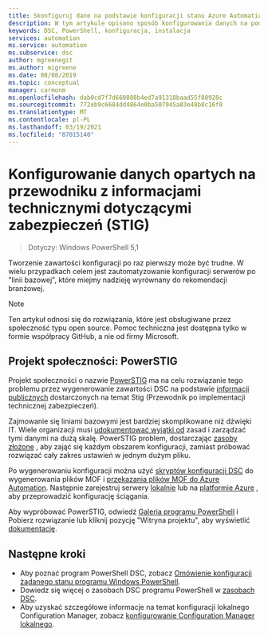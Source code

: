 ```yaml
---
title: Skonfiguruj dane na podstawie konfiguracji stanu Azure Automation STIG
description: W tym artykule opisano sposób konfigurowania danych na podstawie konfiguracji stanu Azure Automation DoD STIG.
keywords: DSC, PowerShell, konfiguracja, instalacja
services: automation
ms.service: automation
ms.subservice: dsc
author: mgreenegit
ms.author: migreene
ms.date: 08/08/2019
ms.topic: conceptual
manager: carmonm
ms.openlocfilehash: dab0cd7f7d660808b4ed7a91318baad55f80928c
ms.sourcegitcommit: 772eb9c6684dd4864e0ba507945a83e48b8c16f0
ms.translationtype: MT
ms.contentlocale: pl-PL
ms.lasthandoff: 03/19/2021
ms.locfileid: "87015140"
---
```

# <a name="configure-data-based-on-security-technical-information-guide-stig"></a>Konfigurowanie danych opartych na przewodniku z informacjami technicznymi dotyczącymi zabezpieczeń (STIG)

> Dotyczy: Windows PowerShell 5,1

Tworzenie zawartości konfiguracji po raz pierwszy może być trudne.
W wielu przypadkach celem jest zautomatyzowanie konfiguracji serwerów po "linii bazowej", które miejmy nadzieję wyrównany do rekomendacji branżowej.

> [!NOTE]
> Ten artykuł odnosi się do rozwiązania, które jest obsługiwane przez społeczność typu open source.
> Pomoc techniczna jest dostępna tylko w formie współpracy GitHub, a nie od firmy Microsoft.

## <a name="community-project-powerstig"></a>Projekt społeczności: PowerSTIG

Projekt społeczności o nazwie [PowerSTIG](https://github.com/microsoft/powerstig) ma na celu rozwiązanie tego problemu przez wygenerowanie zawartości DSC na podstawie [informacji publicznych](https://public.cyber.mil/stigs/) dostarczonych na temat Stig (Przewodnik po implementacji technicznej zabezpieczeń).

Zajmowanie się liniami bazowymi jest bardziej skomplikowane niż dźwięki IT.
Wiele organizacji musi [udokumentować wyjątki od](https://github.com/microsoft/powerstig#powerstigdata) zasad i zarządzać tymi danymi na dużą skalę.
PowerSTIG problem, dostarczając [zasoby złożone](https://github.com/microsoft/powerstig#powerstigdsc) , aby zająć się każdym obszarem konfiguracji, zamiast próbować rozwiązać cały zakres ustawień w jednym dużym pliku.

Po wygenerowaniu konfiguracji można użyć [skryptów konfiguracji DSC](/powershell/scripting/dsc/configurations/configurations) do wygenerowania plików MOF i [przekazania plików MOF do Azure Automation](./tutorial-configure-servers-desired-state.md#create-and-upload-a-configuration-to-azure-automation).
Następnie zarejestruj serwery [lokalnie](./automation-dsc-onboarding.md#enable-physicalvirtual-linux-machines) lub na [platformie Azure](./automation-dsc-onboarding.md#enable-azure-vms) , aby przeprowadzić konfigurację ściągania.

Aby wypróbować PowerSTIG, odwiedź [Galeria programu PowerShell](https://www.powershellgallery.com) i Pobierz rozwiązanie lub kliknij pozycję "Witryna projektu", aby wyświetlić [dokumentację](https://github.com/microsoft/powerstig).

## <a name="next-steps"></a>Następne kroki

- Aby poznać program PowerShell DSC, zobacz [Omówienie konfiguracji żądanego stanu programu Windows PowerShell](/powershell/scripting/dsc/overview/overview).
- Dowiedz się więcej o zasobach DSC programu PowerShell w [zasobach DSC](/powershell/scripting/dsc/resources/resources).
- Aby uzyskać szczegółowe informacje na temat konfiguracji lokalnego Configuration Manager, zobacz [konfigurowanie Configuration Manager lokalnego](/powershell/scripting/dsc/managing-nodes/metaconfig).
